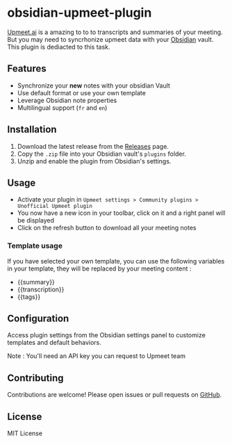 # obsidian-upmeet-plugin

[Upmeet.ai](https://upmeet.ai) is a amazing to to to transcripts and summaries of your meeting. But you may need to syncrhonize upmeet data with your [Obsidian](https://obsidian.md/) vault.
This plugin is dediacted to this task.


## Features

- Synchronize your **new** notes with your obsidian Vault
- Use default format or use your own template
- Leverage Obsidian note properties
- Multilingual support (`fr` and `en`)

## Installation

1. Download the latest release from the [Releases](https://github.com/Golgautier/obsidian-upmeet-plugin/releases) page.
2. Copy the `.zip` file into your Obsidian vault's `plugins` folder.
3. Unzip and enable the plugin from Obsidian's settings.

## Usage

- Activate your plugin in `Upmeet settings > Community plugins > Unofficial Upmeet plugin`
- You now have a new icon in your toolbar, click on it and a right panel will be displayed
- Click on the refresh button to download all your meeting notes

### Template usage
If you have selected your own template, you can use the following variables in your template, they will be replaced by your meeting content :
- {{summary}}
- {{transcription}}
- {{tags}}

## Configuration

Access plugin settings from the Obsidian settings panel to customize templates and default behaviors.

Note : You'll need an API key you can request to Upmeet team


## Contributing

Contributions are welcome! Please open issues or pull requests on [GitHub](https://github.com/Golgautier/obsidian-upmeet-plugin).

## License

MIT License
